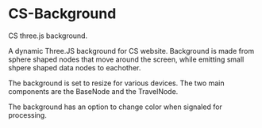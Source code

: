 # CS-Background
CS three.js background.

A dynamic Three.JS background for CS website. Background is made from sphere shaped nodes that move around the screen,
while emitting small shpere shaped data nodes to eachother. 

The background is set to resize for various devices.
The two main components are the BaseNode and the TravelNode.

The background has an option to change color when signaled for processing.